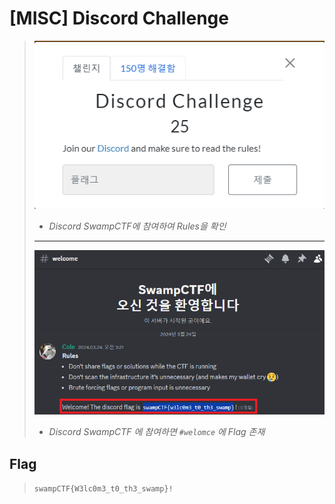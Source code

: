 # [MISC] Discord Challenge
>
>   ![문제확인](./images/0.png)
>
> * *Discord SwampCTF에 참여하여 Rules을 확인*
>
> ---
>
>   ![문제확인](./images/1.png)
>
> * *Discord SwampCTF 에 참여하면 `#welomce` 에 Flag 존재*
>
## Flag
>    `swampCTF{W3lc0m3_t0_th3_swamp}!`